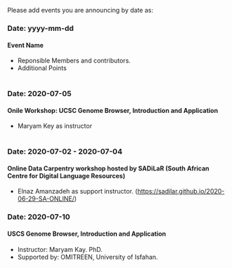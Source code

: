 Please add events you are announcing by date as:

### Date: yyyy-mm-dd
#### Event Name
- Reponsible Members and contributors.
- Additional Points
<br><br>

### Date: 2020-07-05
#### Onile Workshop: UCSC Genome Browser, Introduction and Application
- Maryam Key as instructor
<br><br>

### Date: 2020-07-02 - 2020-07-04
#### Online Data Carpentry workshop hosted by SADiLaR (South African Centre for Digital Language Resources)
- Elnaz Amanzadeh as support instructor. (https://sadilar.github.io/2020-06-29-SA-ONLINE/)



### Date: 2020-07-10
#### USCS Genome Browser, Introduction and Application
- Instructor: Maryam Kay. PhD.
- Supported by: OMITREEN, University of Isfahan.
<br><br>


